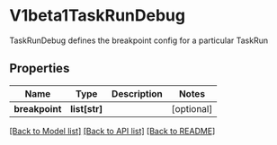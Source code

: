 # V1beta1TaskRunDebug

TaskRunDebug defines the breakpoint config for a particular TaskRun
## Properties
Name | Type | Description | Notes
------------ | ------------- | ------------- | -------------
**breakpoint** | **list[str]** |  | [optional] 

[[Back to Model list]](../README.md#documentation-for-models) [[Back to API list]](../README.md#documentation-for-api-endpoints) [[Back to README]](../README.md)


